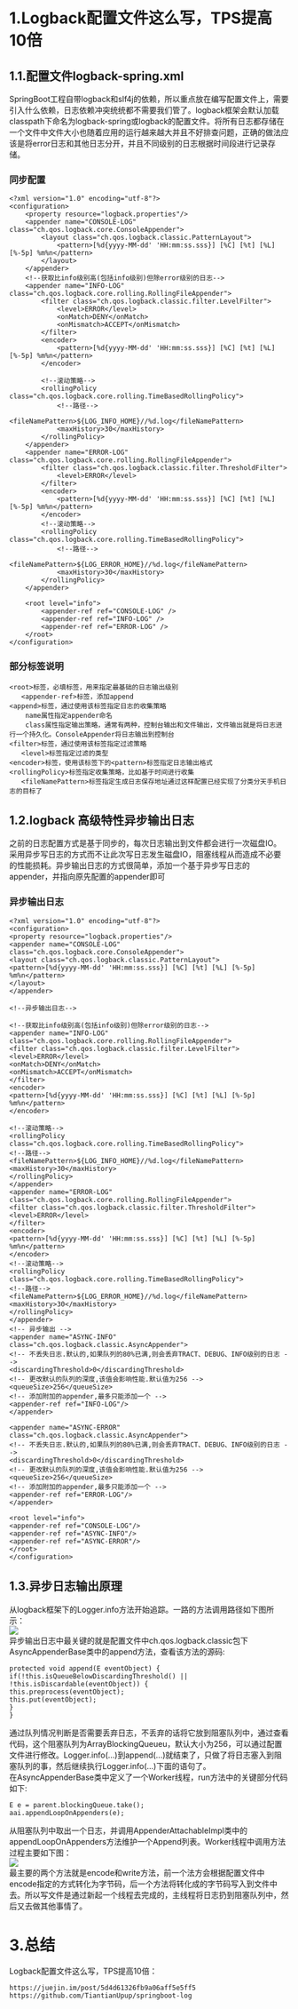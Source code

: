# 1.Logback配置文件这么写，TPS提高10倍

## 1.1.配置文件logback-spring.xml

SpringBoot工程自带logback和slf4j的依赖，所以重点放在编写配置文件上，需要引入什么依赖，日志依赖冲突统统都不需要我们管了。logback框架会默认加载classpath下命名为logback-spring或logback的配置文件。将所有日志都存储在一个文件中文件大小也随着应用的运行越来越大并且不好排查问题，正确的做法应该是将error日志和其他日志分开，并且不同级别的日志根据时间段进行记录存储。

### 同步配置

```
<?xml version="1.0" encoding="utf-8"?>
<configuration>
    <property resource="logback.properties"/>
    <appender name="CONSOLE-LOG" class="ch.qos.logback.core.ConsoleAppender">
        <layout class="ch.qos.logback.classic.PatternLayout">
            <pattern>[%d{yyyy-MM-dd' 'HH:mm:ss.sss}] [%C] [%t] [%L] [%-5p] %m%n</pattern>
        </layout>
    </appender>
    <!--获取比info级别高(包括info级别)但除error级别的日志-->
    <appender name="INFO-LOG" class="ch.qos.logback.core.rolling.RollingFileAppender">
        <filter class="ch.qos.logback.classic.filter.LevelFilter">
            <level>ERROR</level>
            <onMatch>DENY</onMatch>
            <onMismatch>ACCEPT</onMismatch>
        </filter>
        <encoder>
            <pattern>[%d{yyyy-MM-dd' 'HH:mm:ss.sss}] [%C] [%t] [%L] [%-5p] %m%n</pattern>
        </encoder>

        <!--滚动策略-->
        <rollingPolicy class="ch.qos.logback.core.rolling.TimeBasedRollingPolicy">
            <!--路径-->
            <fileNamePattern>${LOG_INFO_HOME}//%d.log</fileNamePattern>
            <maxHistory>30</maxHistory>
        </rollingPolicy>
    </appender>
    <appender name="ERROR-LOG" class="ch.qos.logback.core.rolling.RollingFileAppender">
        <filter class="ch.qos.logback.classic.filter.ThresholdFilter">
            <level>ERROR</level>
        </filter>
        <encoder>
            <pattern>[%d{yyyy-MM-dd' 'HH:mm:ss.sss}] [%C] [%t] [%L] [%-5p] %m%n</pattern>
        </encoder>
        <!--滚动策略-->
        <rollingPolicy class="ch.qos.logback.core.rolling.TimeBasedRollingPolicy">
            <!--路径-->
            <fileNamePattern>${LOG_ERROR_HOME}//%d.log</fileNamePattern>
            <maxHistory>30</maxHistory>
        </rollingPolicy>
    </appender>

    <root level="info">
        <appender-ref ref="CONSOLE-LOG" />
        <appender-ref ref="INFO-LOG" />
        <appender-ref ref="ERROR-LOG" />
    </root>
</configuration>
```

### 部分标签说明

```
<root>标签，必填标签，用来指定最基础的日志输出级别
   <appender-ref>标签，添加append
<append>标签，通过使用该标签指定日志的收集策略
    name属性指定appender命名
    class属性指定输出策略，通常有两种，控制台输出和文件输出，文件输出就是将日志进行一个持久化。ConsoleAppender将日志输出到控制台
<filter>标签，通过使用该标签指定过滤策略
   <level>标签指定过滤的类型
<encoder>标签，使用该标签下的<pattern>标签指定日志输出格式
<rollingPolicy>标签指定收集策略，比如基于时间进行收集
   <fileNamePattern>标签指定生成日志保存地址通过这样配置已经实现了分类分天手机日志的目标了
```

## 1.2.logback 高级特性异步输出日志

之前的日志配置方式是基于同步的，每次日志输出到文件都会进行一次磁盘IO。采用异步写日志的方式而不让此次写日志发生磁盘IO，阻塞线程从而造成不必要的性能损耗。异步输出日志的方式很简单，添加一个基于异步写日志的appender，并指向原先配置的appender即可

### 异步输出日志

```
<?xml version="1.0" encoding="utf-8"?>
<configuration>
<property resource="logback.properties"/>
<appender name="CONSOLE-LOG" class="ch.qos.logback.core.ConsoleAppender">
<layout class="ch.qos.logback.classic.PatternLayout">
<pattern>[%d{yyyy-MM-dd' 'HH:mm:ss.sss}] [%C] [%t] [%L] [%-5p] %m%n</pattern>
</layout>
</appender>

<!--异步输出日志-->

<!--获取比info级别高(包括info级别)但除error级别的日志-->
<appender name="INFO-LOG" class="ch.qos.logback.core.rolling.RollingFileAppender">
<filter class="ch.qos.logback.classic.filter.LevelFilter">
<level>ERROR</level>
<onMatch>DENY</onMatch>
<onMismatch>ACCEPT</onMismatch>
</filter>
<encoder>
<pattern>[%d{yyyy-MM-dd' 'HH:mm:ss.sss}] [%C] [%t] [%L] [%-5p] %m%n</pattern>
</encoder>

<!--滚动策略-->
<rollingPolicy class="ch.qos.logback.core.rolling.TimeBasedRollingPolicy">
<!--路径-->
<fileNamePattern>${LOG_INFO_HOME}//%d.log</fileNamePattern>
<maxHistory>30</maxHistory>
</rollingPolicy>
</appender>
<appender name="ERROR-LOG" class="ch.qos.logback.core.rolling.RollingFileAppender">
<filter class="ch.qos.logback.classic.filter.ThresholdFilter">
<level>ERROR</level>
</filter>
<encoder>
<pattern>[%d{yyyy-MM-dd' 'HH:mm:ss.sss}] [%C] [%t] [%L] [%-5p] %m%n</pattern>
</encoder>
<!--滚动策略-->
<rollingPolicy class="ch.qos.logback.core.rolling.TimeBasedRollingPolicy">
<!--路径-->
<fileNamePattern>${LOG_ERROR_HOME}//%d.log</fileNamePattern>
<maxHistory>30</maxHistory>
</rollingPolicy>
</appender>
<!-- 异步输出 -->
<appender name="ASYNC-INFO" class="ch.qos.logback.classic.AsyncAppender">
<!-- 不丢失日志.默认的,如果队列的80%已满,则会丢弃TRACT、DEBUG、INFO级别的日志 -->
<discardingThreshold>0</discardingThreshold>
<!-- 更改默认的队列的深度,该值会影响性能.默认值为256 -->
<queueSize>256</queueSize>
<!-- 添加附加的appender,最多只能添加一个 -->
<appender-ref ref="INFO-LOG"/>
</appender>

<appender name="ASYNC-ERROR" class="ch.qos.logback.classic.AsyncAppender">
<!-- 不丢失日志.默认的,如果队列的80%已满,则会丢弃TRACT、DEBUG、INFO级别的日志 -->
<discardingThreshold>0</discardingThreshold>
<!-- 更改默认的队列的深度,该值会影响性能.默认值为256 -->
<queueSize>256</queueSize>
<!-- 添加附加的appender,最多只能添加一个 -->
<appender-ref ref="ERROR-LOG"/>
</appender>

<root level="info">
<appender-ref ref="CONSOLE-LOG"/>
<appender-ref ref="ASYNC-INFO"/>
<appender-ref ref="ASYNC-ERROR"/>
</root>
</configuration>
```

## 1.3.异步日志输出原理

从logback框架下的Logger.info方法开始追踪。一路的方法调用路径如下图所示：  
![](/static/image/16c7704a7f9efca8)  
异步输出日志中最关键的就是配置文件中ch.qos.logback.classic包下AsyncAppenderBase类中的append方法，查看该方法的源码:

```
protected void append(E eventObject) {
if(!this.isQueueBelowDiscardingThreshold() || !this.isDiscardable(eventObject)) {
this.preprocess(eventObject);
this.put(eventObject);
}
}
```

通过队列情况判断是否需要丢弃日志，不丢弃的话将它放到阻塞队列中，通过查看代码，这个阻塞队列为ArrayBlockingQueueu，默认大小为256，可以通过配置文件进行修改。Logger.info\(...\)到append\(...\)就结束了，只做了将日志塞入到阻塞队列的事，然后继续执行Logger.info\(...\)下面的语句了。  
在AsyncAppenderBase类中定义了一个Worker线程，run方法中的关键部分代码如下:

```
E e = parent.blockingQueue.take();
aai.appendLoopOnAppenders(e);
```

从阻塞队列中取出一个日志，并调用AppenderAttachableImpl类中的appendLoopOnAppenders方法维护一个Append列表。Worker线程中调用方法过程主要如下图：  
![](/static/image/16c7704a7fb3c3c7)  
最主要的两个方法就是encode和write方法，前一个法方会根据配置文件中encode指定的方式转化为字节码，后一个方法将转化成的字节码写入到文件中去。所以写文件是通过新起一个线程去完成的，主线程将日志扔到阻塞队列中，然后又去做其他事情了。

# 3.总结

Logback配置文件这么写，TPS提高10倍：

```
https://juejin.im/post/5d4d61326fb9a06aff5e5ff5
https://github.com/TiantianUpup/springboot-log
```



